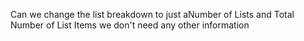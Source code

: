 Can we change the list breakdown to just aNumber of Lists and Total Number of List Items we don't need any other information
